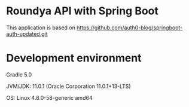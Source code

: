 # Roundya API with Spring Boot
This application is based on https://github.com/auth0-blog/springboot-auth-updated.git

# Development environment

  Gradle 5.0
  
  JVM/JDK:  11.0.1 (Oracle Corporation 11.0.1+13-LTS)
  
  OS:       Linux 4.8.0-58-generic amd64
